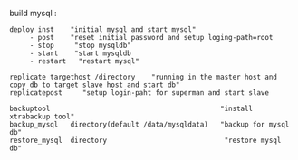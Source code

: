 build mysql :

    deploy inst    "initial mysql and start mysql"
         - post    "reset initial password and setup loging-path=root
         - stop     "stop mysqldb"
         - start    "start mysqldb
         - restart   "restart mysql"
  
    replicate targethost /directory    "running in the master host and  copy db to target slave host and start db"
    replicatepost     "setup login-paht for superman and start slave 

    backuptool                                          "install xtrabackup tool"
    backup_mysql   directory(default /data/mysqldata)   "backup for mysql db"
    restore_mysql  directory                             "restore mysql db" 



 
